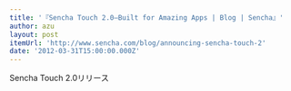 ```yaml
---
title: '『Sencha Touch 2.0—Built for Amazing Apps | Blog | Sencha』'
author: azu
layout: post
itemUrl: 'http://www.sencha.com/blog/announcing-sencha-touch-2'
date: '2012-03-31T15:00:00.000Z'
---
```

Sencha Touch 2.0リリース
